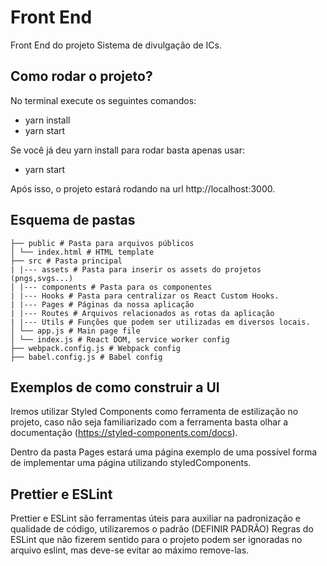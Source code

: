 # Front End

Front End do projeto Sistema de divulgação de ICs.

## Como rodar o projeto?

No terminal execute os seguintes comandos:

* yarn install
* yarn start

Se você já deu yarn install para rodar basta apenas usar:
* yarn start

Após isso, o projeto estará rodando na url http://localhost:3000.

## Esquema de pastas

```
├── public # Pasta para arquivos públicos
│ └── index.html # HTML template
├── src # Pasta principal
| |--- assets # Pasta para inserir os assets do projetos (pngs,svgs...)
│ |--- components # Pasta para os componentes
| |--- Hooks # Pasta para centralizar os React Custom Hooks.
| |--- Pages # Páginas da nossa aplicação
| |--- Routes # Arquivos relacionados as rotas da aplicação
| |--- Utils # Funções que podem ser utilizadas em diversos locais.
│ └── app.js # Main page file
│ └── index.js # React DOM, service worker config
├── webpack.config.js # Webpack config
├── babel.config.js # Babel config
```

## Exemplos de como construir a UI

Iremos utilizar Styled Components como ferramenta de estilização no projeto, caso não seja familiarizado com a ferramenta
basta olhar a documentação (https://styled-components.com/docs).

Dentro da pasta Pages estará uma página exemplo de uma possível forma de implementar uma página utilizando styledComponents.

## Prettier e ESLint

Prettier e ESLint são ferramentas úteis para auxiliar na padronização e qualidade de código, utilizaremos o padrão (DEFINIR PADRÃO)
Regras do ESLint que não fizerem sentido para o projeto podem ser ignoradas no arquivo eslint, mas deve-se evitar ao máximo remove-las.

